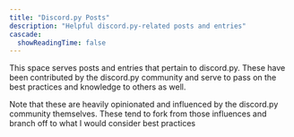 ```yaml
---
title: "Discord.py Posts"
description: "Helpful discord.py-related posts and entries"
cascade:
  showReadingTime: false
---
```


This space serves posts and entries that pertain to discord.py.
These have been contributed by the discord.py community and serve to
pass on the best practices and knowledge to others as well.

Note that these are heavily opinionated and influenced by the discord.py
community themselves. These tend to fork from those influences and branch off
to what I would consider best practices
